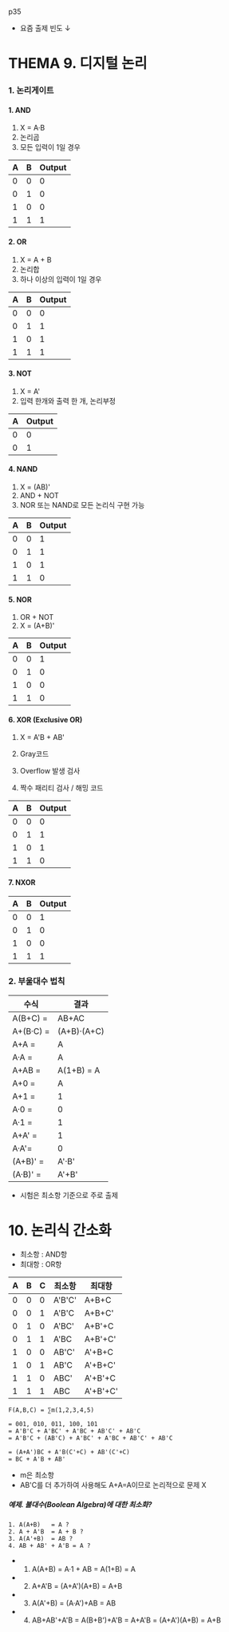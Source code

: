 p35 

- 요즘 출제 빈도 ↓
# THEMA 9. 디지털 논리 

### 1. 논리게이트
 
  #### 1. AND
   1. X = A·B
   2. 논리곱
   3. 모든 입력이 1일 경우 


|A|B|Output|
|---|---|---|
|0|0|0|
|0|1|0|
|1|0|0|
|1|1|1|

  #### 2. OR
   1. X = A + B
   2. 논리합
   3. 하나 이상의 입력이 1일 경우

|A|B|Output|
|---|---|---|
|0|0|0|
|0|1|1|
|1|0|1|
|1|1|1|

  #### 3. NOT
   1. X = A'
   2. 입력 한개와 출력 한 개, 논리부정

|A|Output|
|---|---|
|0|0|
|0|1|

  #### 4. NAND 
   1. X = (AB)'
   2. AND + NOT
   3. NOR 또는 NAND로 모든 논리식 구현 가능

|A|B|Output|
|---|---|---|
|0|0|1|
|0|1|1|
|1|0|1|
|1|1|0|

  #### 5. NOR
   1. OR + NOT 
   2. X = (A+B)'


|A|B|Output|
|---|---|---|
|0|0|1|
|0|1|0|
|1|0|0|
|1|1|0|

  #### 6. XOR (Exclusive OR)
  1. X = A'B + AB' 

  1. Gray코드 
  2. Overflow 발생 검사
  3. 짝수 패리티 검사 / 해밍 코드


|A|B|Output|
|---|---|---|
|0|0|0|
|0|1|1|
|1|0|1|
|1|1|0|

  #### 7. NXOR 

|A|B|Output|
|---|---|---|
|0|0|1|
|0|1|0|
|1|0|0|
|1|1|1|


### 2. 부울대수 법칙

|수식|결과|
|---|---|
|A(B+C) = |AB+AC|
|A+(B·C) = |(A+B)·(A+C)|
|A+A = |A|
|A·A = |A|
|A+AB = |A(1+B) = A|
|A+0 = |A|
|A+1 = |1|
|A·0 = |0|
|A·1 = |1| 
|A+A' = | 1|
|A·A'= | 0 |
|(A+B)' =  | A'·B' |
|(A·B)' = | A'+B' | 


- 시험은 최소항 기준으로 주로 출제
# 10. 논리식 간소화
 - 최소항 : AND항
 - 최대항 : OR항


|A|B|C|최소항|최대항|
|---|---|---|---|---|
|0|0|0|A'B'C'|A+B+C|
|0|0|1|A'B'C|A+B+C'|
|0|1|0|A'BC'|A+B'+C|
|0|1|1|A'BC|A+B'+C'|
|1|0|0|AB'C'|A'+B+C|
|1|0|1|AB'C|A'+B+C'|
|1|1|0|ABC'|A'+B'+C|
|1|1|1|ABC|A'+B'+C'|


 
    F(A,B,C) = ∑m(1,2,3,4,5)

    = 001, 010, 011, 100, 101
    = A'B'C + A'BC' + A'BC + AB'C' + AB'C
    = A'B'C + (AB'C) + A'BC' + A'BC + AB'C' + AB'C

    = (A+A')BC + A'B(C'+C) + AB'(C'+C)
    = BC + A'B + AB' 

 - m은 최소항 
 - AB'C를 더 추가하여 사용해도 A+A=A이므로 논리적으로 문제 X

##### 예제. 불대수(Boolean Algebra)에 대한 최소화?

    1. A(A+B)   = A ?
    2. A + A'B  = A + B ?
    3. A(A'+B)  = AB ?
    4. AB + AB' + A'B = A ?

 - 1. A(A+B) = A·1 + AB = A(1+B) = A
 - 2. A+A'B = (A+A')(A+B) = A+B
 - 3. A(A'+B) = (A·A')+AB = AB
 - 4. AB+AB'+A'B = A(B+B')+A'B = A+A'B = (A+A')(A+B) = A+B





    




    

    